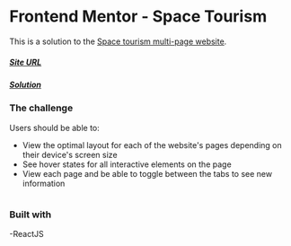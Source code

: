 # Frontend Mentor - Space Tourism

This is a solution to the [Space tourism multi-page website](https://www.frontendmentor.io/challenges/space-tourism-multipage-website-gRWj1URZ3).

##### [Site URL](https://space-tourism-weld.vercel.app/) 
##### [Solution](https://www.frontendmentor.io/solutions/space-tourism-website-with-react-f2wxzpw8p)

### The challenge

Users should be able to:

- View the optimal layout for each of the website's pages depending on their device's screen size
- See hover states for all interactive elements on the page
- View each page and be able to toggle between the tabs to see new information

![]()

### Built with
-ReactJS
